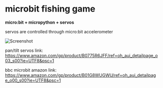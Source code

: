 # microbit fishing game


**micro:bit + micropython + servos**

servos are controlled through micro:bit accelerometer


![Screenshot](https://github.com/jeffreycoen/microcontroller-adventures/blob/master/fishing.png "fishing")


pan/tilt servos link: https://www.amazon.com/gp/product/B0775R6JFF/ref=oh_aui_detailpage_o03_s00?ie=UTF8&psc=1

bbc microbit amazon link: https://www.amazon.com/gp/product/B01G8WUGWU/ref=oh_aui_detailpage_o00_s00?ie=UTF8&psc=1




